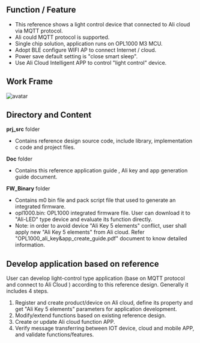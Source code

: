 ## Function / Feature
- This reference shows a light control device that connected to Ali cloud via MQTT protocol. 
- Ali could MQTT protocol is supported.
- Single chip solution, application runs on OPL1000 M3 MCU.
- Adopt BLE configure WIFI AP to connect Internet / cloud. 
- Power save default setting is "close smart sleep". 
- Use Ali Cloud Intelligent APP to control "light control" device.   

## Work Frame
![avatar](https://github.com/Opulinks-Tech/OPL1000A2-Light-Control-Reference-Code-Ali-Cloud-with-MQTT/blob/master/light_control_device_frame.PNG)

## Directory and Content 


**prj_src** folder

- Contains reference design source code, include library, implementation c code and project files. 

**Doc** folder

- Contains this reference application guide , Ali key and app generation guide document. 

**FW_Binary** folder

- Contains m0 bin file and pack script file that used to generate an integrated firmware.
- opl1000.bin: OPL1000 integrated firmware file. User can download it to "Ali-LED" type device and evaluate its function directly. 
- Note: in order to avoid device "Ali Key 5 elements" conflict, user shall apply new "Ali Key 5 elements" from Ali cloud. Refer "OPL1000_ali_key&app_create_guide.pdf" document to know detailed information.  

## Develop application based on reference

User can develop light-control type application  (base on MQTT protocol and connect to Ali Cloud ) according to this reference design. Generally it includes 4 steps.

1.  Register and create product/device on Ali cloud, define its property and get  "Ali Key 5 elements" parameters for application development. 
2.  Modify/extend functions based on existing reference design.
3.  Create or update Ali cloud function APP. 
4.  Verify message transferring between IOT device, cloud and mobile APP, and validate functions/features.  

